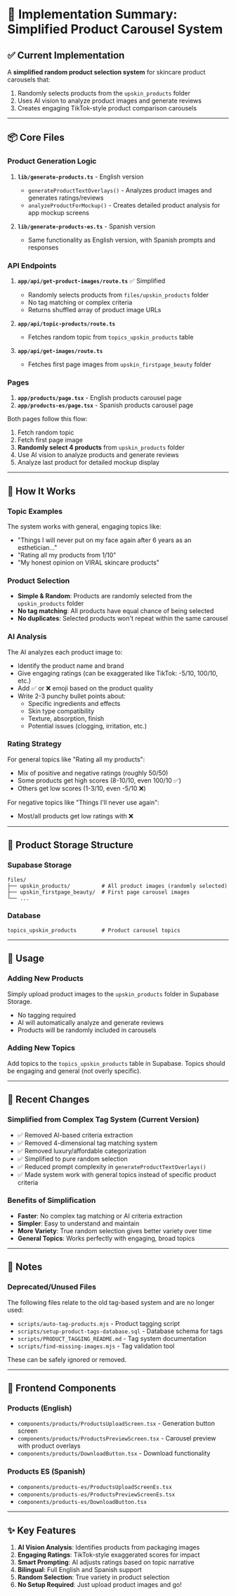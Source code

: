 # 🎉 Implementation Summary: Simplified Product Carousel System

## ✅ Current Implementation

A **simplified random product selection system** for skincare product carousels that:
1. Randomly selects products from the `upskin_products` folder
2. Uses AI vision to analyze product images and generate reviews
3. Creates engaging TikTok-style product comparison carousels

---

## 📦 Core Files

### Product Generation Logic

1. **`lib/generate-products.ts`** - English version
   - `generateProductTextOverlays()` - Analyzes product images and generates ratings/reviews
   - `analyzeProductForMockup()` - Creates detailed product analysis for app mockup screens
   
2. **`lib/generate-products-es.ts`** - Spanish version
   - Same functionality as English version, with Spanish prompts and responses

### API Endpoints

1. **`app/api/get-product-images/route.ts`** ✅ Simplified
   - Randomly selects products from `files/upskin_products` folder
   - No tag matching or complex criteria
   - Returns shuffled array of product image URLs

2. **`app/api/topic-products/route.ts`**
   - Fetches random topic from `topics_upskin_products` table

3. **`app/api/get-images/route.ts`**
   - Fetches first page images from `upskin_firstpage_beauty` folder

### Pages

1. **`app/products/page.tsx`** - English products carousel page
2. **`app/products-es/page.tsx`** - Spanish products carousel page

Both pages follow this flow:
1. Fetch random topic
2. Fetch first page image
3. **Randomly select 4 products** from `upskin_products` folder
4. Use AI vision to analyze products and generate reviews
5. Analyze last product for detailed mockup display

---

## 🎯 How It Works

### Topic Examples
The system works with general, engaging topics like:
- "Things I will never put on my face again after 6 years as an esthetician..."
- "Rating all my products from 1/10"
- "My honest opinion on VIRAL skincare products"

### Product Selection
- **Simple & Random**: Products are randomly selected from the `upskin_products` folder
- **No tag matching**: All products have equal chance of being selected
- **No duplicates**: Selected products won't repeat within the same carousel

### AI Analysis
The AI analyzes each product image to:
- Identify the product name and brand
- Give engaging ratings (can be exaggerated like TikTok: -5/10, 100/10, etc.)
- Add ✅ or ❌ emoji based on the product quality
- Write 2-3 punchy bullet points about:
  - Specific ingredients and effects
  - Skin type compatibility
  - Texture, absorption, finish
  - Potential issues (clogging, irritation, etc.)

### Rating Strategy
For general topics like "Rating all my products":
- Mix of positive and negative ratings (roughly 50/50)
- Some products get high scores (8-10/10, even 100/10 ✅)
- Others get low scores (1-3/10, even -5/10 ❌)

For negative topics like "Things I'll never use again":
- Most/all products get low ratings with ❌

---

## 📁 Product Storage Structure

### Supabase Storage
```
files/
├── upskin_products/          # All product images (randomly selected)
├── upskin_firstpage_beauty/  # First page carousel images
└── ...
```

### Database
```
topics_upskin_products        # Product carousel topics
```

---

## 🚀 Usage

### Adding New Products
Simply upload product images to the `upskin_products` folder in Supabase Storage.
- No tagging required
- AI will automatically analyze and generate reviews
- Products will be randomly included in carousels

### Adding New Topics
Add topics to the `topics_upskin_products` table in Supabase.
Topics should be engaging and general (not overly specific).

---

## 🔄 Recent Changes

### Simplified from Complex Tag System (Current Version)
- ✅ Removed AI-based criteria extraction
- ✅ Removed 4-dimensional tag matching system
- ✅ Removed luxury/affordable categorization
- ✅ Simplified to pure random selection
- ✅ Reduced prompt complexity in `generateProductTextOverlays()`
- ✅ Made system work with general topics instead of specific product criteria

### Benefits of Simplification
- **Faster**: No complex tag matching or AI criteria extraction
- **Simpler**: Easy to understand and maintain
- **More Variety**: True random selection gives better variety over time
- **General Topics**: Works perfectly with engaging, broad topics

---

## 📝 Notes

### Deprecated/Unused Files
The following files relate to the old tag-based system and are no longer used:
- `scripts/auto-tag-products.mjs` - Product tagging script
- `scripts/setup-product-tags-database.sql` - Database schema for tags
- `scripts/PRODUCT_TAGGING_README.md` - Tag system documentation
- `scripts/find-missing-images.mjs` - Tag validation tool

These can be safely ignored or removed.

---

## 🎨 Frontend Components

### Products (English)
- `components/products/ProductsUploadScreen.tsx` - Generation button screen
- `components/products/ProductsPreviewScreen.tsx` - Carousel preview with product overlays
- `components/products/DownloadButton.tsx` - Download functionality

### Products ES (Spanish)
- `components/products-es/ProductsUploadScreenEs.tsx`
- `components/products-es/ProductsPreviewScreenEs.tsx`
- `components/products-es/DownloadButton.tsx`

---

## ✨ Key Features

1. **AI Vision Analysis**: Identifies products from packaging images
2. **Engaging Ratings**: TikTok-style exaggerated scores for impact
3. **Smart Prompting**: AI adjusts ratings based on topic narrative
4. **Bilingual**: Full English and Spanish support
5. **Random Selection**: True variety in product selection
6. **No Setup Required**: Just upload product images and go!
